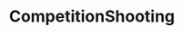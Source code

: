 ---
title: CompetitionShooting
crosslinks:
- Vive
- gundeals
- KCguns
- reloading
- Arex_Firearms
---